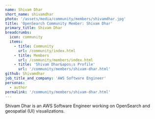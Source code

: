 ```yaml
---
name: Shivam Dhar
short_name: shivamdhar 
photo: '/assets/media/community/members/shivamdhar.jpg'
title: 'OpenSearch Community Member: Shivam Dhar'
primary_title: Shivam Dhar
breadcrumbs:
  icon: community
  items:
    - title: Community
      url: /community/index.html
    - title: Members
      url: /community/members/index.html
    - title: 'Shivam Dhar&apos;s Profile'
      url: '/community/members/shivam-dhar.html'
github: Shivamdhar
job_title_and_company: 'AWS Software Engineer'
personas:
  - author
permalink: '/community/members/shivam-dhar.html'
---
```

Shivam Dhar is an AWS Software Engineer working on OpenSearch and geospatial (UI) visualizations.
